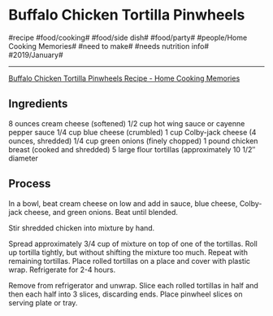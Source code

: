 # Buffalo Chicken Tortilla Pinwheels
#recipe #food/cooking# #food/side dish# #food/party# #people/Home Cooking Memories# #need to make# #needs nutrition info# #2019/January#
- - - -
[Buffalo Chicken Tortilla Pinwheels Recipe - Home Cooking Memories](https://homecookingmemories.com/buffalo-chicken-tortilla-pinwheels/)

## Ingredients
8 ounces cream cheese (softened)
1/2 cup hot wing sauce or cayenne pepper sauce
1/4 cup blue cheese (crumbled)
1 cup Colby-jack cheese (4 ounces, shredded)
1/4 cup green onions (finely chopped)
1 pound chicken breast (cooked and shredded)
5 large flour tortillas (approximately 10 1/2″ diameter

## Process
In a bowl, beat cream cheese on low and add in sauce, blue cheese, Colby-jack cheese, and green onions. Beat until blended.

Stir shredded chicken into mixture by hand.

Spread approximately 3/4 cup of mixture on top of one of the tortillas. Roll up tortilla tightly, but without shifting the mixture too much. Repeat with remaining tortillas. Place rolled tortillas on a place and cover with plastic wrap. Refrigerate for 2-4 hours.

Remove from refrigerator and unwrap. Slice each rolled tortillas in half and then each half into 3 slices, discarding ends. Place pinwheel slices on serving plate or tray.